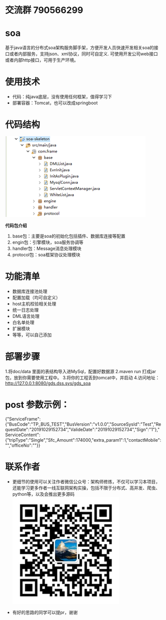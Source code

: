 # 交流群 790566299
# soa
基于java语言的分布式soa架构服务脚手架，方便开发人员快速开发相关soa的接口或者内部服务，支持json、xml协议，同时可自定义.
可使用开发公司web接口或者内部http接口，可用于生产环境。

# 使用技术

- 代码：纯java底层，没有使用任何框架，值得学习下
- 部署容器：Tomcat，也可以改成springboot

# 代码结构

![SOA代码结构](https://github.com/genie-arct/soa/blob/master/doc/1572427198.jpg)

**代码包介绍**

1. base包：主要是soa的初始化包括插件、数据库连接等配置
2. engin包：引擎模块，soa服务协调等
3. handler包：Message消息处理模块
4. protocol包：soa框架协议处理模块

# 功能清单

- 数据库连接池处理
- 配置加载（均可自定义）
- host主机校验相关处理
- 统一日志处理
- DML语言处理
- 白名单处理
- 扩展模块
- 等等，可以自己添加

# 部署步骤
1.将doc/data 里面的表结构导入进MySql，配置好数据源
2.maven run 打成jar包，放到你需要使用工程中。
3.将你的工程丢到tomcat中，并启动
4.访问地址：http://127.0.0.1:8080/gds.dss.sys/gds_soa

# post 参数示例：
{"ServiceFrame":{"BusCode":"TP_BUS_TEST","BusVersion":"v1.0.0","SourceSysId":"Test","RequestDate":"20191029152734","ValideDate":"20191029152734","Sign":"1"},"ServiceContent":{"tripType":"Single","Sfc_Amount":174000,"extra_param1":1,"contactMobile":"","officeNo":""}}

# 联系作者

- 更细节的使用可以关注作者微信公众号：架构师修炼，不仅可以学习本项目，还能学习更多作者一线互联网架构实操，包括不限于分布式、高并发、爬虫、python等，以及会推出更多源码
![soa代码结构](https://github.com/genie-arct/soa/blob/master/doc/qrcode_for_gh_7167f2d74040_344.jpg)

- 有好的思路的同学可以提pr，谢谢
